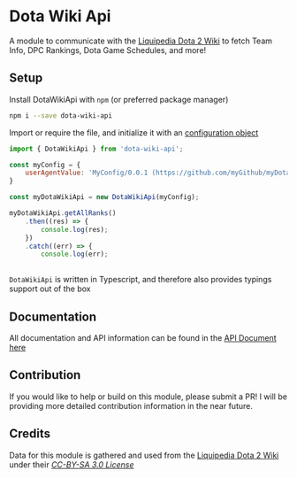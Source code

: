 # Dota Wiki Api
A module to communicate with the [Liquipedia Dota 2 Wiki](http://liquipedia.net/dota2/Main_Page) to fetch Team Info, DPC Rankings, Dota Game Schedules, and more!

## Setup
Install DotaWikiApi with `npm` (or preferred package manager)

```bash
npm i --save dota-wiki-api
```

Import or require the file, and initialize it with an [configuration object](https://github.com/ammuench/dota-wiki-api/blob/master/API.md#options)

```javascript
import { DotaWikiApi } from 'dota-wiki-api';

const myConfig = {
    userAgentValue: 'MyConfig/0.0.1 (https://github.com/myGithub/myDotaApp)',
}

const myDotaWikiApi = new DotaWikiApi(myConfig);

myDotaWikiApi.getAllRanks()
    .then((res) => {
        console.log(res);
    })
    .catch((err) => {
        console.log(err);
    
```

`DotaWikiApi` is written in Typescript, and therefore also provides typings support out of the box

## Documentation
All documentation and API information can be found in the [API Document here](https://github.com/ammuench/dota-wiki-api/blob/master/API.md)

## Contribution
If you would like to help or build on this module, please submit a PR!  I will be providing more detailed contribution information in the near future.

## Credits
Data for this module is gathered and used from the [Liquipedia Dota 2 Wiki](http://liquipedia.net/dota2/Main_Page) under their [*CC-BY-SA 3.0 License*](http://liquipedia.net/dota2/Liquipedia:Copyrights)